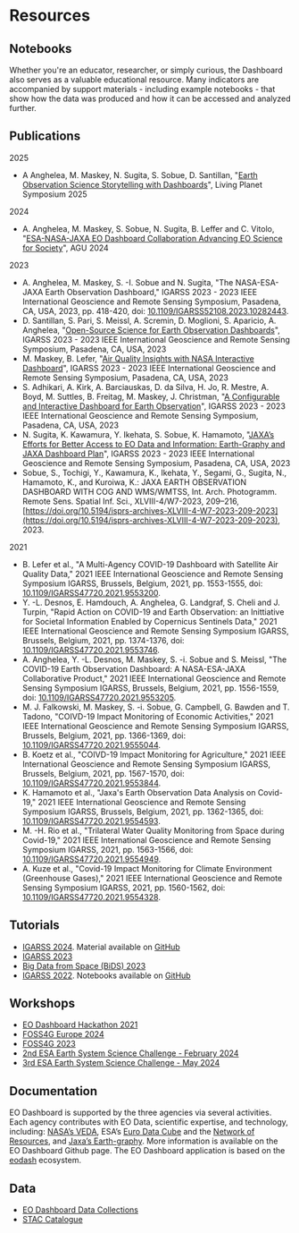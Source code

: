 <script client-only>
  if(window && !customElements.get('eox-itemfilter')) import("@eox/itemfilter");
</script>

<script setup>
  import { ref, onMounted } from 'vue';
  import { withBase, useRouter } from 'vitepress';

  const router = useRouter();
  const items = ref([]);

  const filterProps = [{
    "keys": [
      "title",
      "subtitle",
    ],
    "title": "Search",
    "type": "text",
    "placeholder": "Search in title...",
    "expanded": true
  }
  ];

  onMounted(async () => {
    try {
      const response = await fetch('https://esa-eodashboards.github.io/eodashboard-notebooks/notebooks.json');
      const results = await response.json();
      results.forEach((res)=>{
        if (res.image.startsWith('build')){
          // Adapt image urls in case locally built and not absolute
          res.image = 'https://esa-eodashboards.github.io/eodashboard-notebooks/'+res.image
        }
        });
      items.value = results;

    } catch (error) {
      console.error('Error fetching JSON:', error);
    }
  });

  // Click event handler
  const handleResultClick = (evt) => {
    router.go(withBase(`/notebook?id=${evt.detail.link}`));
  };
</script>

# Resources

## Notebooks

Whether you're an educator, researcher, or simply curious, the Dashboard also serves as a valuable educational resource. Many indicators are accompanied by support materials - including example notebooks - that show how the data was produced and how it can be accessed and analyzed further. 

<client-only>
  <eox-itemfilter
    :items="items"
    titleProperty="title"
    imageProperty="image"
    subTitleProperty="subtitle"
    :filterProperties="filterProps"
    resultType="cards"
    @select="handleResultClick"
  ></eox-itemfilter>
</client-only>


## Publications

2025

- A Anghelea,  M. Maskey,  N. Sugita,  S. Sobue,  D. Santillan, "[Earth Observation Science Storytelling with Dashboards](https://lps25.esa.int/programme/programme-session/?id=30A6B8BB-94ED-4B9E-A770-C16C46B6DA28)", Living Planet Symposium 2025

2024

- A. Anghelea, M. Maskey, S. Sobue, N. Sugita, B. Leffer and C. Vitolo, "[ESA-NASA-JAXA EO Dashboard Collaboration Advancing EO Science for Society](https://agu.confex.com/agu/agu24/meetingapp.cgi/Paper/1540529)", AGU 2024

2023

  - A. Anghelea, M. Maskey, S. -I. Sobue and N. Sugita, "The NASA-ESA-JAXA Earth Observation Dashboard," IGARSS 2023 - 2023 IEEE International Geoscience and Remote Sensing Symposium, Pasadena, CA, USA, 2023, pp. 418-420, doi: [10.1109/IGARSS52108.2023.10282443](https://doi.org/10.1109/IGARSS52108.2023.10282443).
  - D. Santillan, S. Pari, S. Meissl, A. Scremin, D. Moglioni, S. Aparicio, A. Anghelea, "[Open-Source Science for Earth Observation Dashboards](https://2023.ieeeigarss.org/view_paper.php?PaperNum=3498)", IGARSS 2023 - 2023 IEEE International Geoscience and Remote Sensing Symposium, Pasadena, CA, USA, 2023
  - M. Maskey, B. Lefer, "[Air Quality Insights with NASA Interactive Dashboard](https://2023.ieeeigarss.org/view_paper.php?PaperNum=3485)", IGARSS 2023 - 2023 IEEE International Geoscience and Remote Sensing Symposium, Pasadena, CA, USA, 2023
  - S. Adhikari, A. Kirk, A. Barciauskas, D. da Silva, H. Jo, R. Mestre, A. Boyd, M. Suttles, B. Freitag, M. Maskey, J. Christman, "[A Configurable and Interactive Dashboard for Earth Observation](https://2023.ieeeigarss.org/view_paper.php?PaperNum=5280)", IGARSS 2023 - 2023 IEEE International Geoscience and Remote Sensing Symposium, Pasadena, CA, USA, 2023
  - N. Sugita, K. Kawamura, Y. Ikehata, S. Sobue, K. Hamamoto, "[JAXA’s Efforts for Better Access to EO Data and Information: Earth-Graphy and JAXA Dashboard Plan](https://2023.ieeeigarss.org/view_paper.php?PaperNum=3485#top)", IGARSS 2023 - 2023 IEEE International Geoscience and Remote Sensing Symposium, Pasadena, CA, USA, 2023
  - Sobue, S., Tochigi, Y., Kawamura, K., Ikehata, Y., Segami, G., Sugita, N., Hamamoto, K., and Kuroiwa, K.: JAXA EARTH OBSERVATION DASHBOARD WITH COG AND WMS/WMTSS, Int. Arch. Photogramm. Remote Sens. Spatial Inf. Sci., XLVIII-4/W7-2023, 209–216, [https://doi.org/10.5194/isprs-archives-XLVIII-4-W7-2023-209-2023](https://doi.org/10.5194/isprs-archives-XLVIII-4-W7-2023-209-2023), 2023.

2021

  - B. Lefer et al., "A Multi-Agency COVID-19 Dashboard with Satellite Air Quality Data," 2021 IEEE International Geoscience and Remote Sensing Symposium IGARSS, Brussels, Belgium, 2021, pp. 1553-1555, doi: [10.1109/IGARSS47720.2021.9553200](https://ieeexplore.ieee.org/document/9553200).
  - Y. -L. Desnos, E. Hamdouch, A. Anghelea, G. Landgraf, S. Cheli and J. Turpin, "Rapid Action on COVID-19 and Earth Observation: an Inittiative for Societal Information Enabled by Copernicus Sentinels Data," 2021 IEEE International Geoscience and Remote Sensing Symposium IGARSS, Brussels, Belgium, 2021, pp. 1374-1376, doi: [10.1109/IGARSS47720.2021.9553746](https://ieeexplore.ieee.org/document/9553746).
  - A. Anghelea, Y. -L. Desnos, M. Maskey, S. -i. Sobue and S. Meissl, "The COVID-19 Earth Observation Dashboard: A NASA-ESA-JAXA Collaborative Product," 2021 IEEE International Geoscience and Remote Sensing Symposium IGARSS, Brussels, Belgium, 2021, pp. 1556-1559, doi: [10.1109/IGARSS47720.2021.9553205](https://ieeexplore.ieee.org/document/9553205).
  - M. J. Falkowski, M. Maskey, S. -i. Sobue, G. Campbell, G. Bawden and T. Tadono, "COIVD-19 Impact Monitoring of Economic Activities," 2021 IEEE International Geoscience and Remote Sensing Symposium IGARSS, Brussels, Belgium, 2021, pp. 1366-1369, doi: [10.1109/IGARSS47720.2021.9555044](https://ieeexplore.ieee.org/document/9555044).
  - B. Koetz et al., "COIVD-19 Impact Monitoring for Agriculture," 2021 IEEE International Geoscience and Remote Sensing Symposium IGARSS, Brussels, Belgium, 2021, pp. 1567-1570, doi: [10.1109/IGARSS47720.2021.9553844](https://ieeexplore.ieee.org/document/9553844).
  - K. Hamamoto et al., "Jaxa's Earth Observation Data Analysis on Covid-19," 2021 IEEE International Geoscience and Remote Sensing Symposium IGARSS, Brussels, Belgium, 2021, pp. 1362-1365, doi: [10.1109/IGARSS47720.2021.9554593](https://ieeexplore.ieee.org/document/9554593).
  - M. -H. Rio et al., "Trilateral Water Quality Monitoring from Space during Covid-19," 2021 IEEE International Geoscience and Remote Sensing Symposium IGARSS, 2021, pp. 1563-1566, doi: [10.1109/IGARSS47720.2021.9554949](https://ieeexplore.ieee.org/document/9554949).
  - A. Kuze et al., "Covid-19 Impact Monitoring for Climate Environment (Greenhouse Gases)," 2021 IEEE International Geoscience and Remote Sensing Symposium IGARSS, 2021, pp. 1560-1562, doi: [10.1109/IGARSS47720.2021.9554328](https://ntrs.nasa.gov/api/citations/20240000406/downloads/IGARSS2021GHG-Dashboard-%20revision511-1.pdf).

## Tutorials

* [IGARSS 2024](https://www.2024.ieeeigarss.org/tutorials.php#tut10). Material available on [GitHub](https://github.com/eurodatacube/2024-IGARSS-EODashboard)
* [IGARSS 2023](https://2023.ieeeigarss.org/tutorials.php#tut111)
* [Big Data from Space (BiDS) 2023](https://www.bigdatafromspace2023.org/satellite-events)
* [IGARSS 2022](https://igarss2022.org/tutorials.php#tut14). Notebooks available on [GitHub](https://github.com/eurodatacube/notebooks/tree/master/notebooks/contributions/IGARSS2022)

## Workshops

* [EO Dashboard Hackathon 2021](https://www.eodashboardhackathon.org/)
* [FOSS4G Europe 2024](https://talks.osgeo.org/foss4g-europe-2024-workshops/talk/8S3KEA/)
* [FOSS4G 2023](https://talks.osgeo.org/foss4g-2023-workshop/talk/8P89WS/)
* [2nd ESA Earth System Science Challenge - February 2024](https://sciencehub.esa.int/2024/02/08/the-2nd-earth-system-science-workshop-at-esrin-science-hub/)
* [3rd ESA Earth System Science Challenge - May 2024](https://sciencehub.esa.int/2024/05/09/3rd-earth-system-science-challenge/)

## Documentation

EO Dashboard is supported by the three agencies via several activities. Each agency contributes with EO Data, scientific expertise, and technology, including: [NASA’s VEDA](https://www.earthdata.nasa.gov/dashboard/), ESA’s [Euro Data Cube](https://eurodatacube.com) and the [Network of Resources](https://nor-discover.org), and [Jaxa’s Earth-graphy](https://earth.jaxa.jp/en/).
More information is available on the EO Dashboard Github page.
The EO Dashboard application is based on the [eodash](https://eodash.org/) ecosystem.

## Data

* [EO Dashboard Data Collections](https://github.com/ESA-eodashboards/eodashboard-catalog/tree/main/collections)
* [STAC Catalogue](https://radiantearth.github.io/stac-browser/#/external/ESA-eodashboards.github.io/eodashboard-catalog/trilateral/catalog.json?.language=en)
